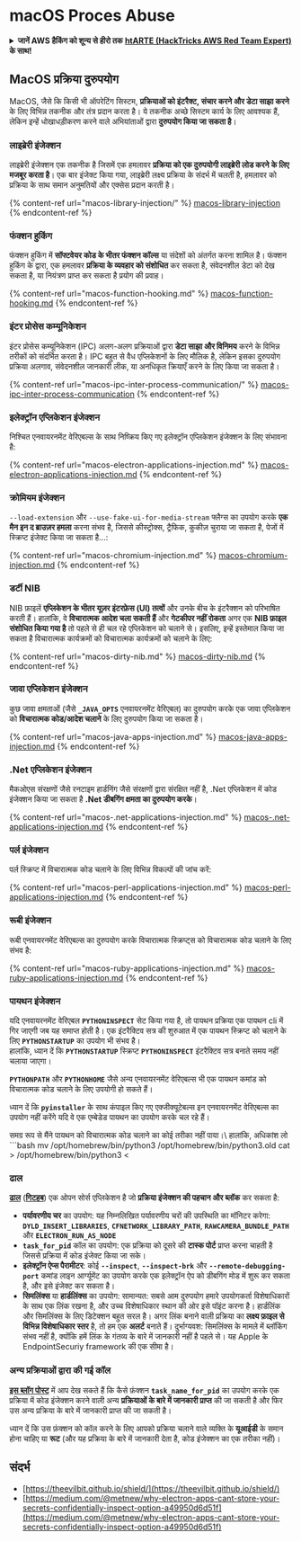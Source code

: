 # macOS Proces Abuse

<details>

<summary><strong>जानें AWS हैकिंग को शून्य से हीरो तक</strong> <a href="https://training.hacktricks.xyz/courses/arte"><strong>htARTE (HackTricks AWS Red Team Expert)</strong></a> <strong>के साथ!</strong></summary>

HackTricks का समर्थन करने के अन्य तरीके:

* यदि आप अपनी **कंपनी का विज्ञापन HackTricks में देखना चाहते हैं** या **HackTricks को PDF में डाउनलोड करना चाहते हैं** तो [**सदस्यता योजनाएं देखें**](https://github.com/sponsors/carlospolop)!
* [**आधिकारिक PEASS और HackTricks स्वैग**](https://peass.creator-spring.com) प्राप्त करें
* हमारा विशेष [**NFTs**](https://opensea.io/collection/the-peass-family) संग्रह, [**The PEASS Family**](https://opensea.io/collection/the-peass-family) खोजें
* **शामिल हों** 💬 [**डिस्कॉर्ड समूह**](https://discord.gg/hRep4RUj7f) या [**टेलीग्राम समूह**](https://t.me/peass) या हमें **ट्विटर** 🐦 [**@carlospolopm**](https://twitter.com/hacktricks\_live)\*\* पर फॉलो\*\* करें।
* **अपने हैकिंग ट्रिक्स साझा करें, HackTricks** और [**HackTricks Cloud**](https://github.com/carlospolop/hacktricks-cloud) github repos में PRs सबमिट करके।

</details>

## MacOS प्रक्रिया दुरुपयोग

MacOS, जैसे कि किसी भी ऑपरेटिंग सिस्टम, **प्रक्रियाओं को इंटरैक्ट, संचार करने और डेटा साझा करने** के लिए विभिन्न तकनीक और तंत्र प्रदान करता है। ये तकनीक अच्छे सिस्टम कार्य के लिए आवश्यक हैं, लेकिन इन्हें धोखाधड़ीकरण करने वाले अभियांताओं द्वारा **दुरुपयोग किया जा सकता है**।

### लाइब्रेरी इंजेक्शन

लाइब्रेरी इंजेक्शन एक तकनीक है जिसमें एक हमलावर **प्रक्रिया को एक दुरुपयोगी लाइब्रेरी लोड करने के लिए मजबूर करता है**। एक बार इंजेक्ट किया गया, लाइब्रेरी लक्ष्य प्रक्रिया के संदर्भ में चलती है, हमलावर को प्रक्रिया के साथ समान अनुमतियों और एक्सेस प्रदान करती है।

{% content-ref url="macos-library-injection/" %}
[macos-library-injection](macos-library-injection/)
{% endcontent-ref %}

### फंक्शन हुकिंग

फंक्शन हुकिंग में **सॉफ्टवेयर कोड के भीतर फंक्शन कॉल्स** या संदेशों को अंतर्गत करना शामिल है। फंक्शन हुकिंग के द्वारा, एक हमलावर **प्रक्रिया के व्यवहार को संशोधित** कर सकता है, संवेदनशील डेटा को देख सकता है, या नियंत्रण प्राप्त कर सकता है प्रयोग की प्रवाह।

{% content-ref url="macos-function-hooking.md" %}
[macos-function-hooking.md](macos-function-hooking.md)
{% endcontent-ref %}

### इंटर प्रोसेस कम्यूनिकेशन

इंटर प्रोसेस कम्यूनिकेशन (IPC) अलग-अलग प्रक्रियाओं द्वारा **डेटा साझा और विनिमय** करने के विभिन्न तरीकों को संदर्भित करता है। IPC बहुत से वैध एप्लिकेशनों के लिए मौलिक है, लेकिन इसका दुरुपयोग प्रक्रिया अलगाव, संवेदनशील जानकारी लीक, या अनधिकृत क्रियाएँ करने के लिए किया जा सकता है।

{% content-ref url="macos-ipc-inter-process-communication/" %}
[macos-ipc-inter-process-communication](macos-ipc-inter-process-communication/)
{% endcontent-ref %}

### इलेक्ट्रॉन एप्लिकेशन इंजेक्शन

निश्चित एनवायरनमेंट वेरिएबल्स के साथ निष्क्रिय किए गए इलेक्ट्रॉन एप्लिकेशन इंजेक्शन के लिए संभावना है:

{% content-ref url="macos-electron-applications-injection.md" %}
[macos-electron-applications-injection.md](macos-electron-applications-injection.md)
{% endcontent-ref %}

### क्रोमियम इंजेक्शन

`--load-extension` और `--use-fake-ui-for-media-stream` फ्लैग्स का उपयोग करके **एक मैन इन द ब्राउज़र हमला** करना संभव है, जिससे कीस्ट्रोक्स, ट्रैफिक, कुकीज़ चुराया जा सकता है, पेजों में स्क्रिप्ट इंजेक्ट किया जा सकता है...:

{% content-ref url="macos-chromium-injection.md" %}
[macos-chromium-injection.md](macos-chromium-injection.md)
{% endcontent-ref %}

### डर्टी NIB

NIB फ़ाइलें **एप्लिकेशन के भीतर यूज़र इंटरफ़ेस (UI) तत्वों** और उनके बीच के इंटरैक्शन को परिभाषित करती हैं। हालांकि, वे **विचारात्मक आदेश चला सकती हैं** और **गेटकीपर नहीं रोकता** अगर एक **NIB फ़ाइल संशोधित किया गया है** तो पहले से ही चल रहे एप्लिकेशन को चलाने से। इसलिए, इन्हें इस्तेमाल किया जा सकता है विचारात्मक कार्यक्रमों को विचारात्मक कार्यक्रमों को चलाने के लिए:

{% content-ref url="macos-dirty-nib.md" %}
[macos-dirty-nib.md](macos-dirty-nib.md)
{% endcontent-ref %}

### जावा एप्लिकेशन इंजेक्शन

कुछ जावा क्षमताओं (जैसे **`_JAVA_OPTS`** एनवायरनमेंट वेरिएबल) का दुरुपयोग करके एक जावा एप्लिकेशन को **विचारात्मक कोड/आदेश चलाने** के लिए दुरुपयोग किया जा सकता है।

{% content-ref url="macos-java-apps-injection.md" %}
[macos-java-apps-injection.md](macos-java-apps-injection.md)
{% endcontent-ref %}

### .Net एप्लिकेशन इंजेक्शन

मैकओएस संरक्षणों जैसे रनटाइम हार्डनिंग जैसे संरक्षणों द्वारा संरक्षित नहीं है, .Net एप्लिकेशन में कोड इंजेक्शन किया जा सकता है **.Net डीबगिंग क्षमता का दुरुपयोग करके**।

{% content-ref url="macos-.net-applications-injection.md" %}
[macos-.net-applications-injection.md](macos-.net-applications-injection.md)
{% endcontent-ref %}

### पर्ल इंजेक्शन

पर्ल स्क्रिप्ट में विचारात्मक कोड चलाने के लिए विभिन्न विकल्पों की जांच करें:

{% content-ref url="macos-perl-applications-injection.md" %}
[macos-perl-applications-injection.md](macos-perl-applications-injection.md)
{% endcontent-ref %}

### रूबी इंजेक्शन

रूबी एनवायरनमेंट वेरिएबल्स का दुरुपयोग करके विचारात्मक स्क्रिप्ट्स को विचारात्मक कोड चलाने के लिए संभव है:

{% content-ref url="macos-ruby-applications-injection.md" %}
[macos-ruby-applications-injection.md](macos-ruby-applications-injection.md)
{% endcontent-ref %}

### पायथन इंजेक्शन

यदि एनवायरनमेंट वेरिएबल **`PYTHONINSPECT`** सेट किया गया है, तो पायथन प्रक्रिया एक पायथन cli में गिर जाएगी जब यह समाप्त होती है। एक इंटरैक्टिव सत्र की शुरुआत में एक पायथन स्क्रिप्ट को चलाने के लिए **`PYTHONSTARTUP`** का उपयोग भी संभव है।\
हालांकि, ध्यान दें कि **`PYTHONSTARTUP`** स्क्रिप्ट **`PYTHONINSPECT`** इंटरैक्टिव सत्र बनाते समय नहीं चलाया जाएगा।

**`PYTHONPATH`** और **`PYTHONHOME`** जैसे अन्य एनवायरनमेंट वेरिएबल्स भी एक पायथन कमांड को विचारात्मक कोड चलाने के लिए उपयोगी हो सकते हैं।

ध्यान दें कि **`pyinstaller`** के साथ कंपाइल किए गए एक्जीक्यूटेबल्स इन एनवायरनमेंट वेरिएबल्स का उपयोग नहीं करेंगे यदि वे एक एम्बेडेड पायथन का उपयोग करके चल रहे हैं।

समग्र रूप से मैंने पायथन को विचारात्मक कोड चलाने का कोई तरीका नहीं पाया।\ हालांकि, अधिकांश लो \`\`\`bash mv /opt/homebrew/bin/python3 /opt/homebrew/bin/python3.old cat > /opt/homebrew/bin/python3 <

### ढाल

[**ढाल**](https://theevilbit.github.io/shield/) ([**गिटहब**](https://github.com/theevilbit/Shield)) एक ओपन सोर्स एप्लिकेशन है जो **प्रक्रिया इंजेक्शन की पहचान और ब्लॉक** कर सकता है:

* **पर्यावरणीय चर** का उपयोग: यह निम्नलिखित पर्यावरणीय चरों की उपस्थिति का मॉनिटर करेगा: **`DYLD_INSERT_LIBRARIES`**, **`CFNETWORK_LIBRARY_PATH`**, **`RAWCAMERA_BUNDLE_PATH`** और **`ELECTRON_RUN_AS_NODE`**
* **`task_for_pid`** कॉल का उपयोग: एक प्रक्रिया को दूसरे की **टास्क पोर्ट** प्राप्त करना चाहती है जिससे प्रक्रिया में कोड इंजेक्ट किया जा सके।
* **इलेक्ट्रॉन ऐप्स पैरामीटर**: कोई **`--inspect`**, **`--inspect-brk`** और **`--remote-debugging-port`** कमांड लाइन आर्ग्यूमेंट का उपयोग करके एक इलेक्ट्रॉन ऐप को डीबगिंग मोड में शुरू कर सकता है, और इसे इंजेक्ट कर सकता है।
* **सिमलिंक्स** या **हार्डलिंक्स** का उपयोग: सामान्यत: सबसे आम दुरुपयोग हमारे उपयोगकर्ता विशेषाधिकारों के साथ एक लिंक रखना है, और उच्च विशेषाधिकार स्थान की ओर इसे पॉइंट करना है। हार्डलिंक और सिमलिंक्स के लिए डिटेक्शन बहुत सरल है। अगर लिंक बनाने वाली प्रक्रिया का **लक्ष्य फ़ाइल से विभिन्न विशेषाधिकार स्तर** है, तो हम एक **अलर्ट** बनाते हैं। दुर्भाग्यवश: सिमलिंक्स के मामले में ब्लॉकिंग संभव नहीं है, क्योंकि हमें लिंक के गंतव्य के बारे में जानकारी नहीं है पहले से। यह Apple के EndpointSecuriy framework की एक सीमा है।

### अन्य प्रक्रियाओं द्वारा की गई कॉल

[**इस ब्लॉग पोस्ट**](https://knight.sc/reverse%20engineering/2019/04/15/detecting-task-modifications.html) में आप देख सकते हैं कि कैसे फ़ंक्शन **`task_name_for_pid`** का उपयोग करके एक प्रक्रिया में कोड इंजेक्शन करने वाली अन्य **प्रक्रियाओं के बारे में जानकारी प्राप्त** की जा सकती है और फिर उस अन्य प्रक्रिया के बारे में जानकारी प्राप्त की जा सकती है।

ध्यान दें कि उस फ़ंक्शन को कॉल करने के लिए आपको प्रक्रिया चलाने वाले व्यक्ति के **यूआईडी** के समान होना चाहिए या **रूट** (और यह प्रक्रिया के बारे में जानकारी देता है, कोड इंजेक्शन का एक तरीका नहीं)।

## संदर्भ

* [https://theevilbit.github.io/shield/](https://theevilbit.github.io/shield/)
* [https://medium.com/@metnew/why-electron-apps-cant-store-your-secrets-confidentially-inspect-option-a49950d6d51f](https://medium.com/@metnew/why-electron-apps-cant-store-your-secrets-confidentially-inspect-option-a49950d6d51f)
